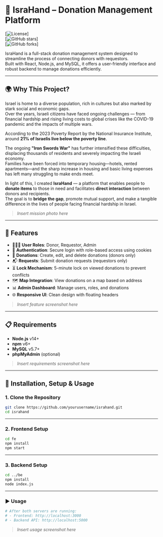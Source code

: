 # 🤝 IsraHand – Donation Management Platform

[![License](https://img.shields.io/badge/license-MIT-blue.svg)]  
[![GitHub stars](https://img.shields.io/github/stars/JordaNO10/isra-hand.svg)]  
[![GitHub forks](https://img.shields.io/github/forks/JordaNO10/isra-hand.svg)]


IsraHand is a full-stack donation management system designed to streamline the process of connecting donors with requestors.  
Built with React, Node.js, and MySQL, it offers a user-friendly interface and robust backend to manage donations efficiently.

---

## 🌍 Why This Project?

Israel is home to a diverse population, rich in cultures but also marked by stark social and economic gaps.  
Over the years, Israeli citizens have faced ongoing challenges — from financial hardship and rising living costs to global crises like the COVID-19 pandemic and the impacts of multiple wars.

According to the 2023 Poverty Report by the National Insurance Institute, around **21% of Israelis live below the poverty line**.

The ongoing **"Iron Swords War"** has further intensified these difficulties, displacing thousands of residents and severely impacting the Israeli economy.  
Families have been forced into temporary housing—hotels, rented apartments—and the sharp increase in housing and basic living expenses has left many struggling to make ends meet.

In light of this, I created **IsraHand** — a platform that enables people to **donate items** to those in need and facilitates **direct interaction** between donors and recipients.  
The goal is to **bridge the gap**, promote mutual support, and make a tangible difference in the lives of people facing financial hardship in Israel.

> *Insert mission photo here*

---

## 🧩 Features

- 🧑‍🤝‍🧑 **User Roles**: Donor, Requestor, Admin  
- 🔐 **Authentication**: Secure login with role-based access using cookies  
- 🎁 **Donations**: Create, edit, and delete donations (donors only)  
- 📬 **Requests**: Submit donation requests (requestors only)  
- ⏳ **Lock Mechanism**: 5-minute lock on viewed donations to prevent conflicts  
- 🗺️ **Map Integration**: View donations on a map based on address  
- 📊 **Admin Dashboard**: Manage users, roles, and donations  
- 🌐 **Responsive UI**: Clean design with floating headers  

> *Insert feature screenshot here*

---

## 📋 Requirements

- **Node.js** v14+  
- **npm** v6+  
- **MySQL** v5.7+  
- **phpMyAdmin** (optional)  

> *Insert requirements screenshot here*

---

## 🚀 Installation, Setup & Usage

### 1. Clone the Repository

```bash
git clone https://github.com/yourusername/israhand.git
cd israhand
```

---

### 2. Frontend Setup

```bash
cd fe
npm install
npm start
```

---

### 3. Backend Setup

```bash
cd ../be
npm install
node index.js
```

---

### ▶️ Usage

```bash
# After both servers are running:
# - Frontend: http://localhost:3000
# - Backend API: http://localhost:5000
```

> *Insert usage screenshot here*

